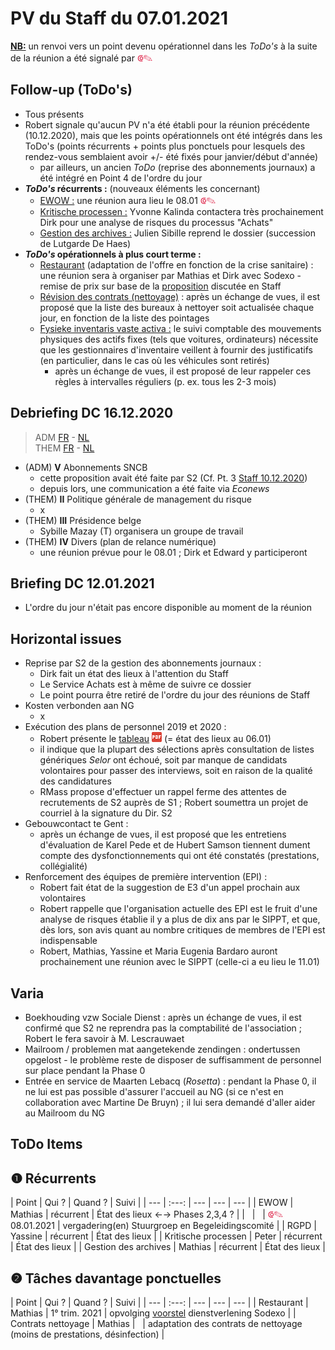 <link rel="stylesheet" href="https://newdevprojects.github.io/S2/S2.css">
<link rel="stylesheet" href="S2.css">

# PV du Staff du 07.01.2021

<u><b>NB:</b></u> un renvoi vers un point devenu opérationnel dans les *ToDo's* à la suite de la réunion a été signalé par <font color="crimson" size="3px">&#10179;&#9998;</font>

## Follow-up (ToDo's)

* Tous présents
* Robert signale qu'aucun PV n'a été établi pour la réunion précédente (10.12.2020), mais que les points opérationnels ont été intégrés dans les ToDo's (points récurrents + points plus ponctuels pour lesquels des rendez-vous semblaient avoir +/- été fixés pour janvier/début d'année)
    * par ailleurs, un ancien *ToDo* (reprise des abonnements journaux) a été intégré en Point 4 de l'ordre du jour
* <b>*ToDo's* récurrents :</b> (nouveaux éléments les concernant)  
    * <u>EWOW :</u> une réunion aura lieu le 08.01 <font color="crimson" size="3px">&#10179;&#9998;</font>
    * <u>Kritische processen :</u> Yvonne Kalinda contactera très prochainement Dirk pour une analyse de risques du processus "Achats"
    * <u>Gestion des archives :</u> Julien Sibille reprend le dossier (succession de Lutgarde De Haes)
* <b>*ToDo's* opérationnels à plus court terme :</b>
    * <u>Restaurant</u> (adaptation de l'offre en fonction de la crise sanitaire) : une réunion sera à organiser par Mathias et Dirk avec Sodexo - remise de prix sur base de la [proposition](20210107_Sodexo_aangepaste_werking.pdf) discutée en Staff
    * <u>Révision des contrats (nettoyage)</u> : après un échange de vues, il est proposé que la liste des bureaux à nettoyer soit actualisée chaque jour, en fonction de la liste des pointages
    * <u>Fysieke inventaris vaste activa :</u> le suivi comptable des mouvements physiques des actifs fixes (tels que voitures, ordinateurs) nécessite que les gestionnaires d'inventaire veillent à fournir des justificatifs (en particulier, dans le cas où les véhicules sont retirés)
        * après un échange de vues, il est proposé de leur rappeler ces règles à intervalles réguliers (p. ex. tous les 2-3 mois)

## Debriefing DC 16.12.2020

> ADM [FR](https://newdevprojects.github.io/S2/Staff/20201216_Adm_FR.pdf) - [NL](https://newdevprojects.github.io/S2/Staff/20201216_Adm_NL.pdf)<br>THEM [FR](https://newdevprojects.github.io/S2/Staff/20201216_Them_FR.pdf) - [NL](https://newdevprojects.github.io/S2/Staff/20201216_Them_NL.pdf)

* (ADM) <b>V</b> Abonnements SNCB
    * cette proposition avait été faite par S2 (Cf. Pt. 3 [Staff 10.12.2020](https://newdevprojects.github.io/S2/Staff_20201210/20201210_Staff_Agenda.html))
    * depuis lors, une communication a été faite via *Econews*
* (THEM) <b>II</b> Politique générale de management du risque
    * x
* (THEM) <b>III</b> Présidence belge
    * Sybille Mazay (T) organisera un groupe de travail
* (THEM) <b>IV</b> Divers (plan de relance numérique)
    * une réunion prévue pour le 08.01 ; Dirk et Edward y participeront


## Briefing DC 12.01.2021

* L'ordre du jour n'était pas encore disponible au moment de la réunion

## Horizontal issues

* Reprise par S2 de la gestion des abonnements journaux :
    * Dirk fait un état des lieux à l'attention du Staff
    * Le Service Achats est à même de suivre ce dossier
    * Le point pourra être retiré de l'ordre du jour des réunions de Staff
* Kosten verbonden aan NG
    * x
* Exécution des plans de personnel 2019 et 2020 :
    * Robert présente le [tableau](https://newdevprojects.github.io/S2/Staff_20210107/TablePlansPersonnel_20210106.pdf) ![](pdf.png) (= état des lieux au 06.01)
    * il indique que la plupart des sélections après consultation de listes génériques *Selor* ont échoué, soit par manque de candidats volontaires pour passer des interviews, soit en raison de la qualité des candidatures
    * RMass propose d'effectuer un rappel ferme des attentes de recrutements de S2 auprès de S1 ; Robert soumettra un projet de courriel à la signature du Dir. S2
* Gebouwcontact te Gent :
    * après un échange de vues, il est proposé que les entretiens d'évaluation de Karel Pede et de Hubert Samson tiennent dument compte des dysfonctionnements qui ont été constatés (prestations, collégialité)
* Renforcement des équipes de première intervention (EPI) :
    * Robert fait état de la suggestion de E3 d'un appel prochain aux volontaires
    * Robert rappelle que l'organisation actuelle des EPI est le fruit d'une analyse de risques établie il y a plus de dix ans par le SIPPT, et que, dès lors, son avis quant au nombre critiques de membres de l'EPI est indispensable
    * Robert, Mathias, Yassine et Maria Eugenia Bardaro auront prochainement une réunion avec le SIPPT (celle-ci a eu lieu le 11.01)

## Varia

* Boekhouding vzw Sociale Dienst : après un échange de vues, il est confirmé que S2 ne reprendra pas la comptabilité de l'association ; Robert le fera savoir à M. Lescrauwaet
* Mailroom / problemen mat aangetekende zendingen : ondertussen opgelost - le problème reste de disposer de suffisamment de personnel sur place pendant la Phase 0
* Entrée en service de Maarten Lebacq (*Rosetta*) : pendant la Phase 0, il ne lui est pas possible d'assurer l'accueil au NG (si ce n'est en collaboration avec Martine De Bruyn) ; il lui sera demandé d'aller aider au Mailroom du NG

## ToDo Items

## &#10102; Récurrents

| Point | Qui ? | Quand ? | Suivi |
| --- | :---: | --- | --- | --- |
| EWOW | Mathias | récurrent | &Eacute;tat des lieux &#8592;&#8594; Phases 2,3,4 ? |
| &nbsp; | &nbsp; | <font color="crimson" size="3px">&#10179;&#9998;</font> 08.01.2021 | vergadering(en) Stuurgroep en Begeleidingscomité |
| RGPD | Yassine | récurrent | &Eacute;tat des lieux |
| Kritische processen | Peter | récurrent | &Eacute;tat des lieux |
| Gestion des archives | Mathias | récurrent | &Eacute;tat des lieux |

## &#10103; Tâches davantage ponctuelles

| Point | Qui ? | Quand ? | Suivi |
| --- | :---: | --- | --- | --- |
| Restaurant | Mathias | 1° trim. 2021 | opvolging [voorstel](20210107_Sodexo_aangepaste_werking.pdf) dienstverlening Sodexo |
| Contrats nettoyage | Mathias | &nbsp; | adaptation des contrats de nettoyage (moins de prestations, désinfection) |

